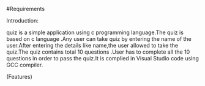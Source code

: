 
#Requirements


Introduction:

quiz is a simple application using c programming language.The quiz is based on c language .Any user can take quiz by entering the name of the user.After entering the details like name,the user allowed to take the quiz.The quiz contains total 10 questions .User has to complete all the 10 questions in order to pass the quiz.It is complied in Visual Studio code using GCC compiler.

(Features)
